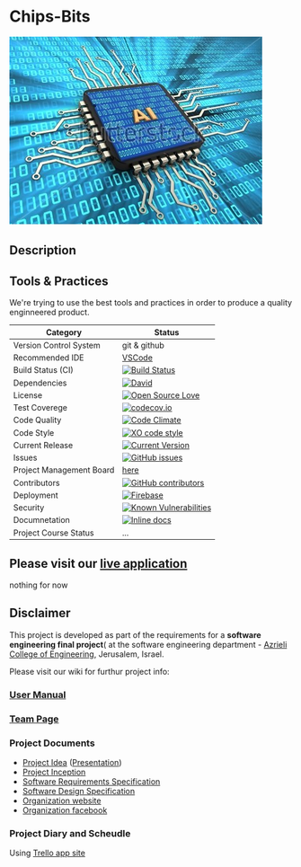 # Chips-Bits

![project logo (this one for is taken from basecamp - a project management service)](https://github.com/arik-le/Chips-Bits/blob/master/Images/stock-photo--d-illustration-of-computer-chip-over-digital-background-with-ai-sign-and-binary-code-inside-539112574.jpg)


## Description



## Tools & Practices
We're trying to use the best tools and practices in order to produce a quality enginneered product.


|Category|Status|
|---|---|
| Version Control System| git & github |
| Recommended IDE | [VSCode](https://code.visualstudio.com) |
| Build Status (CI) |  [![Build Status](https://travis-ci.org/jce-il/project-template.svg?branch=master)](https://travis-ci.org/jce-il/project-template) |
| Dependencies | [![David](https://img.shields.io/david/dev/idleberg/vscode-badges.svg?style=flat-square)](https://david-dm.org/jce-il/project-template?type=dev) |
| License | [![Open Source Love](https://badges.frapsoft.com/os/mit/mit.svg?v=102)](https://github.com/ellerbrock/open-source-badge/) |
| Test Coverege | [![codecov.io](https://codecov.io/github/jce-il/project-template/coverage.svg?branch=master)](https://codecov.io/github/jce-il/project-template?branch=master) |
| Code Quality | [![Code Climate](https://codeclimate.com/github/jce-il/project-template.svg)](https://codeclimate.com/github/jce-il/project-template) |
| Code Style | [![XO code style](https://img.shields.io/badge/code_style-XO-5ed9c7.svg)](https://github.com/jce-il/project-template) |
| Current Release | [![Current Version](https://img.shields.io/github/release/arik-le/A-Home-For-Every-Child.svg?style=flat)](https://github.com/arik-le/A-Home-For-Every-Child/releases) |
| Issues | [![GitHub issues](https://img.shields.io/github/issues/arik-le/A-Home-For-Every-Child.svg?style=flat)](https://github.com/arik-le/Chips-Bits/issues) |
| Project Management Board| [here](https://github.com/arik-le/Chips-Bits/projects/1) |
| Contributors | [![GitHub contributors](https://img.shields.io/github/contributors/jce-il/project-template.svg)](https://github.com/arik-le/A-Home-For-Every-Child/graphs/contributors)|
| Deployment | [![Firebase](https://img.shields.io/github/release/arik-le/A-Home-For-Every-Child.svg?style=flat)](https://bilyisr-242e7.firebaseapp.com) |
| Security | [![Known Vulnerabilities](https://snyk.io/test/github/jce-il/project-template/badge.svg)](https://snyk.io/test/github/jce-il/project-template) |
| Documnetation | [![Inline docs](http://inch-ci.org/github/jce-il/project-template.svg?branch=master)](http://inch-ci.org/github/jce-il/project-template) |
| Project Course Status | ... |

## Please visit our [live application]()
nothing for now
 



## Disclaimer
This project is developed as part of the requirements for a **software engineering final project**( at the software engineering department - [Azrieli College of Engineering](http://www.jce.ac.il/), Jerusalem, Israel.

Please visit our wiki for furthur project info: 

### [User Manual](https://github.com/arik-le/A-Home-For-Every-Child/wiki/User-Manual) 


### [Team Page](https://github.com/arik-le/A-Home-For-Every-Child/wiki/Team-Page)

### Project Documents
- [Project Idea](docs/idea.pdf) ([Presentation](docs/idea-slides.pdf))
- [Project Inception](../../wiki/inception)
- [Software Requirements Specification](https://github.com/arik-le/A-Home-For-Every-Child/wiki/Software-Requirement-Specification)
- [Software Design Specification](../../wiki/sds)
- [Organization website](http://www.bily.org.il)
- [Organization facebook](https://www.facebook.com/BilyIsrael)

### Project Diary and Scheudle
Using [Trello app site](https://trello.com/b/3eGIbgko/project-schedule)

